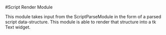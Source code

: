 #Script Render Module

This module takes input from the ScriptParseModule in the form of a parsed script data-structure. This module is able to render that structure into a tk Text widget.


